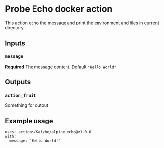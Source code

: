 # Probe Echo docker action

This action echo the message and print the environment and files in current directory.

## Inputs

### `message`

**Required** The message content. Default `"Hello World"`.

## Outputs

### `action_fruit`

Something for output

## Example usage
```
uses: actions/Kaizhe/alpine-echo@v1.0.0
with:
  message: 'Hello World!'
```
